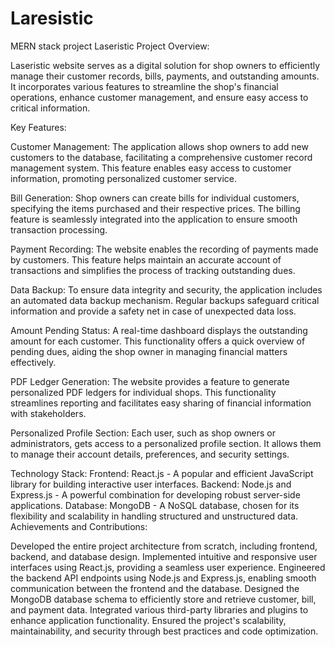 # Laresistic
MERN stack project
Laseristic
Project Overview:

Laseristic website serves as a digital solution for shop owners to efficiently manage their customer records, bills, payments, and outstanding amounts. It incorporates various features to streamline the shop's financial operations, enhance customer management, and ensure easy access to critical information.

Key Features:

Customer Management: The application allows shop owners to add new customers to the database, facilitating a comprehensive customer record management system. This feature enables easy access to customer information, promoting personalized customer service.

Bill Generation: Shop owners can create bills for individual customers, specifying the items purchased and their respective prices. The billing feature is seamlessly integrated into the application to ensure smooth transaction processing.

Payment Recording: The website enables the recording of payments made by customers. This feature helps maintain an accurate account of transactions and simplifies the process of tracking outstanding dues.

Data Backup: To ensure data integrity and security, the application includes an automated data backup mechanism. Regular backups safeguard critical information and provide a safety net in case of unexpected data loss.

Amount Pending Status: A real-time dashboard displays the outstanding amount for each customer. This functionality offers a quick overview of pending dues, aiding the shop owner in managing financial matters effectively.

PDF Ledger Generation: The website provides a feature to generate personalized PDF ledgers for individual shops. This functionality streamlines reporting and facilitates easy sharing of financial information with stakeholders.

Personalized Profile Section: Each user, such as shop owners or administrators, gets access to a personalized profile section. It allows them to manage their account details, preferences, and security settings.

Technology Stack:
Frontend: React.js - A popular and efficient JavaScript library for building interactive user interfaces.
Backend: Node.js and Express.js - A powerful combination for developing robust server-side applications.
Database: MongoDB - A NoSQL database, chosen for its flexibility and scalability in handling structured and unstructured data.
Achievements and Contributions:

Developed the entire project architecture from scratch, including frontend, backend, and database design.
Implemented intuitive and responsive user interfaces using React.js, providing a seamless user experience.
Engineered the backend API endpoints using Node.js and Express.js, enabling smooth communication between the frontend and the database.
Designed the MongoDB database schema to efficiently store and retrieve customer, bill, and payment data.
Integrated various third-party libraries and plugins to enhance application functionality.
Ensured the project's scalability, maintainability, and security through best practices and code optimization.
